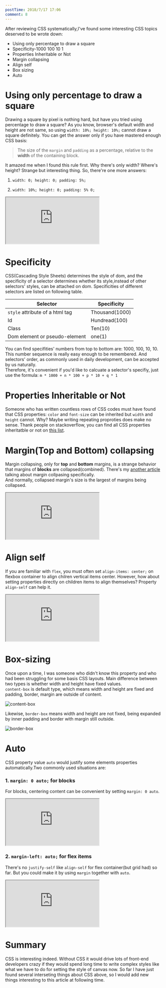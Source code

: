```yaml
---
postTime: 2018/7/17 17:06
comment: 8
---
```

After reviewing CSS systematically,I've found some interesting CSS topics deserved to be wrote down:

* Using only percentage to draw a square
* Specificity-1000 100 10 1
* Properties Inheritable or Not
* Margin collapsing
* Align self
* Box sizing 
* Auto



# Using only percentage to draw a square
Drawing a square by pixel is nothing hard, but have you tried using percentage to draw a square? As you know, browser's default width and height are not same, so using `width: 10%; height: 10%;` cannot draw a square definitely. You can get the answer only if you have mastered enough CSS basis:
> The size of the `margin` and `padding` as a percentage, relative to the **width** of the containing block.

It amazed me when I found this rule first. Why there's only width? Where's height? Strange but interesting thing. So, there're one more answers:

1. `width: 0; height: 0; padding: 5%;`

2. `width: 10%; height: 0; padding: 5% 0;`

<iframe src="https://terry-su.github.io/BlogCDN/iframes/css/using-percentage-to-draw-square/index.html?mode=css" ></iframe>



# Specificity
CSS(Cascading Style Sheets) determines the style of dom, and the specificity of a selector determines whether its style,instead of other selectors' styles, can be attached on dom. Specificities of different selectors are listed on following table.

Selector | Specificity
---|---
`style` attribute of a html tag  | Thousand(1000)
Id | Hundread(100)
Class | Ten(10)
Dom element or pseudo-element | one(1)

You can find specifities' numbers from top to bottom are: 1000, 100, 10, 10. This number sequence is really easy enough to be remembered. And selectors' order, as commonly used in daily development, can be accepted by us naturally.  
Therefore, it's convenient if you'd like to calcuate a selector's specifiy, just use the formula: `m * 1000 + n * 100 + p * 10 + q * 1`



# Properties Inheritable or Not
Someone who has  written countless rows of CSS codes must have found that CSS properties: `color` and `font-size` can be inherited but  `width` and `height` cannot. Why? Maybe writing repeating proproties does make no sense.
Thank people on stackoverflow, you can find all CSS properties inheritatble or not on [this list](https://www.w3.org/TR/CSS21/propidx.html). 




# Margin(Top and Bottom) collapsing
Margin collapsing, only for **top** and **bottom** margins, is a strange behavior that margins of **blocks** are collapsed(combined). There's my [another article](/blogs/details/margin-collapsing-in-css.html) talking about margin collpasing specifically.  
And normally, collapsed margin's size is the largest of margins being collapsed.

<iframe src="https://terry-su.github.io/BlogCDN/iframes/css/margin-collapsing/parent-and-first-child/index.html?mode=css" ></iframe>


# Align self
If you are familiar with `flex`, you must often set `align-items: center;` on flexbox container to align chilren vertical items center. However, how about setting properties directly on children items to align themselves? Property `align-self` can help it.

<iframe src="https://terry-su.github.io/BlogCDN/iframes/css/flex/align-self/index.html?mode=css" ></iframe>

# Box-sizing
Once upon a time, I was someone who didn't know this property and who had been struggling for some basis CSS layouts. Main difference between two types is whether width and height have fixed values.   
`content-box` is default type, which means width and height are fixed and padding, border, margin are outside of content.   

![content-box](https://terry-su.github.io/BlogCDN/images/box-model-box-sizing-content-box.png)

Likewise, `border-box` means width and height are not fixed, being expanded by inner padding  and border with margin still outside.  

![border-box](https://terry-su.github.io/BlogCDN/images/box-model-box-sizing-border-box.png)


# Auto
CSS property value `auto` would justify some elements properties automatically.Two commonly used situations are:
### 1. `margin: 0 auto;` for blocks  
For blocks, centering content can be convenient by setting `margin: 0 auto`.

<iframe src="https://terry-su.github.io/BlogCDN/iframes/css/auto/align-block-center/index.html?mode=css" ></iframe>

### 2. `margin-left: auto;` for flex items  
There's no `justify-self` like `align-self` for flex container(but grid had) so far. But you could make it by using `margin` together with `auto`.

<iframe src="https://terry-su.github.io/BlogCDN/iframes/css/auto/justify-flex-item/index.html?mode=css" ></iframe>


# Summary
CSS is interesting indeed. Without CSS it would drive lots of front-end developers crazy if they would spend long time to write complex styles like what we have to do for setting the style of canvas now. 
So far I have just found several interseting things about CSS above, so I would add new things interesting to this article at following time. 